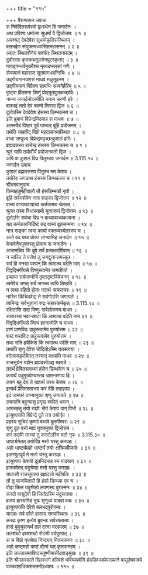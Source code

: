 +++
title = "११५"

+++
वैशम्पायन उवाच  
स निवेदितसर्वस्वो द्वाःस्थेन हि जनार्दनः ।  
अथ प्रविश्य धर्मात्मा सुधर्मां वै द्विजोत्तमः ॥ १ ॥  
अपश्यद् देवदेवेशं सुधर्माकृतिसंस्थितम् ।  
बलभद्रेण संयुक्तमध्यासितमहासनम् ॥ २ ॥  
अग्रतः स्थितशैनेयं पार्श्वतः स्थितनारदम् ।  
दुर्वाससा कृतकथमुग्रसेनपुरस्कृतम् ॥ ३ ॥  
गायद्गन्धर्वमुख्यैश्च नृत्यदप्सरसां गणैः ।  
सेव्यमानं महाराज सूतमागधबन्दिभिः ॥ ४ ॥  
उद्गीयमानयशसं माधवं मधुसूदनम् ।  
उद्गीयमानं विप्रैश्च सामभिः सामगैर्हरिम् ॥ ५ ॥  
दृष्ट्वा प्रीतमना विष्णुं प्रोद्भूतपुलकच्छविः ।  
नाम्ना जनार्दनोऽस्मीति ननाम चरणौ हरेः ।  
बलभद्रं ततो देवं ववन्दे शिरसा द्विज ॥ ६ ॥  
दूतोऽस्मि देवदेवेश हंसस्य डिम्भकस्य च ।  
इति ब्रुवाणं विप्रेन्द्रमिदमाह स माधवः ॥ ७ ॥  
आस्स्वैदं विष्टरं पूर्वं पश्चाद् ब्रूहि प्रयोजनम् ।  
तथेति चाब्रवीद् विप्रो महदासनमास्थितः ॥ ८ ॥  
वाचा सम्पूज्य विप्रेन्द्रमपृच्छत्कुशलं हरिः ।  
ब्रह्मदत्तस्य राजेन्द्र हंसस्य डिम्भकस्य च ॥ ९ ॥  
श्रुतं चापि तयोर्वीर्यं प्रयोजनमतो द्विज ।  
अपि वा कुशलं विप्र पितुस्तव जनार्दन ॥ 3.115.१० ॥  
जनार्दन उवाच  
कुशलं ब्रह्मदत्तस्य पितुश्च मम केशव ।  
तयोरेव जगन्नाथ हंसस्य डिम्भकस्य च ॥११ ॥  
श्रीभगवानुवाच  
किमाहतुर्महीपालौ तौ हंसडिम्भकौ नृपौ ।  
ब्रूहि सर्वमशेषेण नात्र शङ्का द्विजोत्तम ॥ १२ ॥  
वाच्यं वाप्यथवावाच्यं कर्तव्यमथ चेतरत् ।  
श्रुत्वा तस्य विधास्यामो युक्तरूपं द्विजोत्तम ॥ १३ ॥  
दूतोऽसि सर्वथा विप्र न वाच्यावाच्यकल्पना ।  
यत् कर्मकारनिर्दिष्टं तद् वाच्यं दूतजन्मना ॥ १४ ॥  
नात्र शङ्का त्वया कार्या वक्तव्यस्येतरस्य च ।  
अतो वद यथा प्रोक्तं ताभ्यामिह जनार्दन ॥ १५ ॥  
केशवेनैवमुक्तस्तु प्रोवाच स जनार्दनः ।  
अजानन्निव किं ब्रूषे सर्वं प्रत्यक्षदर्शिवान् ॥ १६ ॥  
न चास्ति ते परोक्षं तु जगद्वृत्तान्तमच्युत ।  
सर्वं हि मनसा पश्यन् किं त्वमात्थ वदेति माम् ॥ १७ ॥  
विद्वद्भिर्गीयसे विष्णुस्त्वमेव जगतीपते ।  
इच्छया सर्वमाप्नोषि दृष्टादृष्टविवेचनम् ॥ १८ ॥  
त्वमेवेदं जगत् सर्वं जगच्च त्वयि तिष्ठति ।  
न त्वया रहितो ह्येकः पदार्थः सचराचरः ॥ १९ ॥  
नास्ति किंचिदवेद्यं ते सर्वगोऽसि जगत्पते ।  
त्वमिन्द्रः सर्वभूतानां रुद्रः संहारकर्मकृत् ॥ 3.115.२० ॥  
रक्षितासि सदा विष्णुः सर्वलोकस्य माधव ।  
संसारस्य भवान्स्रष्टा किं त्वमात्थ वदेति माम २१ ॥  
विद्वद्भिर्गीयसे नित्यं ज्ञानात्मेति च माधव ।  
प्राणं प्राणविदः प्राहुस्त्वामेव पुरुषोत्तम ॥ २२ ॥  
शब्दं शब्दविदः प्राहुस्त्वामेव पुरुषोत्तम ।  
तथा सति हृषीकेश किं त्वमात्थ वदेति माम् ॥ २३ ॥  
तथापि शृणु देवेश चोदितोऽस्मि यतस्त्वया ।  
वदेत्यसकृदेवैतत् तस्माद् वक्ष्यामि माधव ॥ २४ ॥  
राजसूयेन यज्ञेन ब्रह्मदत्तोऽद्य यक्ष्यते ।  
तदर्थं प्रेषितस्ताभ्यां हंसेन डिम्भकेन च ॥ २५ ॥  
करार्थं यदुमुख्येभ्यस्तव चामन्त्रणाय हि ।  
लवणं बहु देयं ते यज्ञार्थं तस्य केशव ॥ २६ ॥  
इत्यर्थं प्रेषितस्ताभ्यां करं देहि तदाज्ञया ।  
इदं त्वमपरं ताभ्यामुक्तं शृणु जगत्पते ॥ २७ ॥  
लवणानि बहून्याशु प्रगृह्य त्वरितं भवान् ।  
आगच्छतु तयो राज्ञोः सेयं केशव वाग् विभो ॥ २८ ॥  
इत्युक्तवति विप्रेन्द्रे दूते तत्र तयोर्नृप ।  
प्रहस्य सुचिरं कृष्णो बभाषे दूतमीश्वरः ॥ २९ ॥  
शृणु दूत वचो मह्यं युक्तमुक्तं द्विजोत्तम ।  
करं ददामि ताभ्यां तु करदोऽस्मि यतो नृपः ॥ 3.115.३० ॥  
धार्ष्ट्यमेतत् तयोर्विप्र मत्तो यस्तु करग्रहः ।  
अहो धार्ष्ट्यमहो धार्ष्ट्यं तयोः क्षत्रियबीजयोः ॥ ३१ ॥  
इदमश्रुतपूर्वं मे मत्तो यस्तु करग्रहः ।  
इत्युक्त्वा केशवो दूतमिदमाह स्म यादवान् ॥ ३२ ॥  
हास्यमेतद् यदुश्रेष्ठा मत्तो यस्तु करग्रहः ।  
यष्टासौ राजसूयस्य ब्रह्मदत्तो महीपतिः ॥ ३३ ॥  
तौ तु याजयितारौ हि हंसो डिम्भक एव च ।  
वोढा किल यदुश्रेष्ठो लवणस्य दुरात्मनः ॥ ३४ ॥  
करदो वासुदेवो हि जितोऽस्मि यदुसत्तमाः ।  
हास्यं हास्यमिदं भूयः शृणुध्वं यादवा वचः ॥ ३५ ॥  
इत्युक्तवति देवेशे बलभद्रपुरोगमाः ।  
यादवाः सर्व एवैते हासाय समवस्थिताः ॥ ३६ ॥  
करदः कृष्ण इत्येवं ब्रुवन्तः सर्वसात्वताः ।  
हासं मुमुचुरत्यर्थं तलं दत्त्वा परस्परम् ॥ ३७ ॥  
तलशब्दो हासशब्दो रोदसी पर्यपूरयत् ।  
स च विप्रो नृपश्रेष्ठ निन्दयन् मित्रमात्मनः ॥ ३८ ॥  
अहो कष्टमहो कष्टं दौत्यं यत् कृतवानहम् ।  
इति लज्जासमाविष्टस्तूष्णीमासीदवाङ्मुखः ॥ ३९ ॥  
इति श्रीमहाभारते खिलभागे हरिवंशे भविष्यपर्वणि हंसडिम्भकोपाख्याने वासुदेववाक्ये पञ्चदशाधिकशततमोऽध्यायः ॥ ११५ ॥